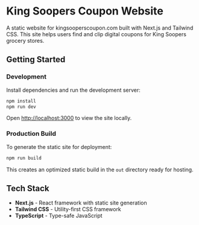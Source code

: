 # King Soopers Coupon Website

A static website for kingsooperscoupon.com built with Next.js and Tailwind CSS. This site helps users find and clip digital coupons for King Soopers grocery stores.

## Getting Started

### Development

Install dependencies and run the development server:

```bash
npm install
npm run dev
```

Open [http://localhost:3000](http://localhost:3000) to view the site locally.

### Production Build

To generate the static site for deployment:

```bash
npm run build
```

This creates an optimized static build in the `out` directory ready for hosting.

## Tech Stack

- **Next.js** - React framework with static site generation
- **Tailwind CSS** - Utility-first CSS framework
- **TypeScript** - Type-safe JavaScript
